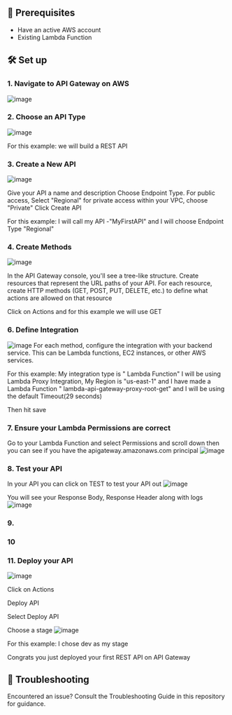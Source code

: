 ## 📝 Prerequisites
  - Have an active AWS account
  - Existing Lambda Function


## 🛠 Set up


### 1. Navigate to API Gateway on AWS
![image](https://github.com/tunabearfish/AWS-EC2/assets/65553627/f038cf3e-3165-428f-b46f-24090cce7c9f)


### 2. Choose an API Type
![image](https://github.com/tunabearfish/AWS-EC2/assets/65553627/8675d9a8-22f4-4b2e-a9bf-18cc25a755fc)

For this example: we will build a REST API

### 3. Create a New API
![image](https://github.com/tunabearfish/AWS-API-Gateway/assets/65553627/c64d3fe9-02ff-48c4-80d9-7eef59895e45)


  Give your API a name and description
  Choose Endpoint Type. For public access, Select "Regional" for private access within your VPC, choose "Private"
  Click Create API 

  For this example: I will call my API -"MyFirstAPI" and I will choose Endpoint Type "Regional"

### 4. Create Methods  
![image](https://github.com/tunabearfish/AWS-API-Gateway/assets/65553627/317bb4d0-26ab-4773-a8c9-66945e42fa56)


In the API Gateway console, you'll see a tree-like structure. Create resources that represent the URL paths of your API.
For each resource, create HTTP methods (GET, POST, PUT, DELETE, etc.) to define what actions are allowed on that resource

Click on Actions and for this example we will use GET


### 6. Define Integration
![image](https://github.com/tunabearfish/AWS-API-Gateway/assets/65553627/6182450c-9453-4f8d-9684-b6c46b993856)
For each method, configure the integration with your backend service. This can be Lambda functions, EC2 instances, or other AWS services.

For this example: My integration type is " Lambda Function" I will be using Lambda Proxy Integration, My Region is "us-east-1" and I have made a Lambda Function " lambda-api-gateway-proxy-root-get" and I will be using the default Timeout(29 seconds)

Then hit save



### 7. Ensure your Lambda Permissions are correct
Go to your Lambda Function and select Permissions and scroll down then you can see if you have the apigateway.amazonaws.com principal
![image](https://github.com/tunabearfish/AWS-API-Gateway/assets/65553627/3c9c45b4-2990-42be-943f-fc91e432508e)

### 8. Test your API
In your API you can click on TEST to test your API out
![image](https://github.com/tunabearfish/AWS-API-Gateway/assets/65553627/3ab34e56-0eb7-4125-b5af-f1688fea52de)

You will see your Response Body, Response Header along with logs
![image](https://github.com/tunabearfish/AWS-API-Gateway/assets/65553627/1e7b979b-edfc-4a67-8aa9-ce38158db9c0)



### 9. 



### 10



### 11. Deploy your API
![image](https://github.com/tunabearfish/AWS-API-Gateway/assets/65553627/67df6e2b-508b-466d-b7a6-519681226401)

Click on Actions

Deploy API

Select Deploy API

Choose a stage
![image](https://github.com/tunabearfish/AWS-API-Gateway/assets/65553627/72d715fe-a0f2-4049-9311-4f0d9ad6119c)


For this example: I chose dev as my stage

Congrats you just deployed your first REST API on API Gateway 




## 🚫 Troubleshooting

Encountered an issue? Consult the Troubleshooting Guide in this repository for guidance.

